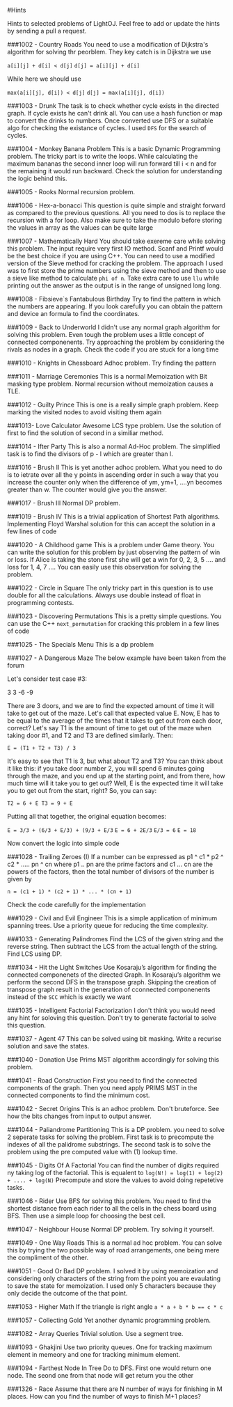 #Hints

Hints to selected problems of LightOJ. Feel free to add or update the hints by sending a pull a request. 

###1002 - Country Roads
You need to use a modification of Dijkstra's algorithm for solving thr peorblem. They key catch is in Dijkstra we use 

`a[i][j] + d[i] < d[j]`
`d[j] = a[i][j] + d[i]`

While here we should use

`max(a[i][j], d[i]) < d[j]`
`d[j] = max(a[i][j], d[i])`

###1003 - Drunk
The task is to check whether cycle exists in the directed graph. If cycle exists he can't drink all. You can use a hash function or map to convert the drinks to numbers. Once converted use DFS or a suitable algo for checking the existance of cycles. I used `DFS` for the search of cycles. 

###1004 - Monkey Banana Problem
This is a basic Dynamic Programming problem. The tricky part is to write the loops. While calculating the maximum bananas the second inner loop will run forward till i < n and for the remaining it would run backward. Check the solution for understanding the logic behind this. 

###1005 - Rooks
Normal recursion problem. 

###1006 - Hex-a-bonacci
This question is quite simple and straight forward as compared to the previous questions. All you need to dos is to replace the recursion with a for loop. Also make sure to take the modulo before storing the values in array as the values can be quite large

###1007 - Mathematically Hard
You should take exereme care while solving this problem. The input require very first IO method. Scanf and Printf would be the best choice if you are using C++. You can need to use a modified version of the Sieve method for cracking the problem. The approach I used was to first store the prime numbers using the sieve method and then to use a sieve like method to calculate `phi of n`. Take extra care to use `llu` while printing out the answer as the output is in the range of unsigned long long.

###1008 - Fibsieve`s Fantabulous Birthday 
Try to find the pattern in which the numbers are appearing. If you look carefully you can obtain the pattern and device an formula to find the coordinates. 

###1009 - Back to Underworld
I didn't use any normal graph algorithm for solving this problem. Even tough the problem uses a little concept of connected componenents. Try approaching the problem by considering the rivals as nodes in a graph. Check the code if you are stuck for a long time

###1010 - Knights in Chessboard
Adhoc problem. Try finding the pattern

###1011 - Marriage Ceremonies 
This is a normal Memoization with Bit masking type problem. Normal recursion without memoization causes a TLE. 

###1012 - Guilty Prince
This is one is a really simple graph problem. Keep marking the visited nodes to avoid visiting them again

###1013- Love Calculator
Awesome LCS type problem. Use the solution of first to find the solution of second in a similiar method.

###1014 - Ifter Party
This is also a normal Ad-Hoc problem. The simplified task is to find the divisors of p - l which are greater than l.

###1016 - Brush II
This is yet another adhoc problem. What you need to do is to ietrate over all the y points in ascending order in such a way that you increase the counter only when the difference of ym, ym+1, ....yn becomes greater than w. The counter would give you the answer. 


###1017 - Brush III
Normal DP problem.

###1019 - Brush IV
This is a trivial application of Shortest Path algorithms. Implementing Floyd Warshal solution for this can accept the solution in a few lines of code

###1020 - A Childhood game
This is a problem under Game theory. You can write the solution for this problem by just observing the pattern of win or loss. If Alice is taking the stone first she will get a win for 0, 2, 3, 5 .... and loss for 1, 4, 7 .... You can easily use this observation for solving the problem. 

###1022 - Circle in Square
The only tricky part in this question is to use double for all the calculations. Always use double instead of float in programming contests. 

###1023 - Discovering Permutations
This is a pretty simple questions. You can use the C++ `next_permutation` for cracking this problem in a few lines of code

###1025 - The Specials Menu
This is a dp problem

###1027 - A Dangerous Maze 
The below example have been taken from the forum

Let's consider test case #3:

3
3 -6 -9


There are 3 doors, and we are to find the expected amount of time it will take to get out of the maze. Let's call that expected value E. Now, E has to be equal to the average of the times that it takes to get out from each door, correct? Let's say T1 is the amount of time to get out of the maze when taking door #1, and T2 and T3 are defined similarly. Then:

`E = (T1 + T2 + T3) / 3`


It's easy to see that T1 is 3, but what about T2 and T3? You can think about it like this: if you take door number 2, you will spend 6 minutes going through the maze, and you end up at the starting point, and from there, how much time will it take you to get out? Well, E is the expected time it will take you to get out from the start, right? So, you can say:

`T2 = 6 + E
T3 = 9 + E`


Putting all that together, the original equation becomes:

`E = 3/3 + (6/3 + E/3) + (9/3 + E/3`
`E = 6 + 2E/3`
`E/3 = 6`
`E = 18`

Now convert the logic into simple code


###1028 - Trailing Zeroes (I) 
If a number can be expressed as p1 ^ c1 * p2 ^ c2 * ..... pn ^ cn where p1 .. pn are the prime factors and c1 ... cn are the powers of the factors, then the total number of divisors of the number is given by 

`n = (c1 + 1) * (c2 + 1) * ... * (cn + 1)`

Check the code carefully for the implementation

###1029 - Civil and Evil Engineer 
This is a simple application of minimum spanning trees. Use a priority queue for reducing the time complexity.

###1033 - Generating Palindromes
Find the LCS of the given string and the reverse string. Then subtract the LCS from the actual length of the string. Find LCS using DP.  

###1034 - Hit the Light Switches
Use Kosaraju’s algorithm for finding the connected componenets of the directed Graph. In Kosaraju’s algorithm we perform the second DFS in the transpose graph. Skipping the creation of transpose graph result in the generation of cconnected componenents instead of the `SCC` which is exactly we want

###1035 - Intelligent Factorial Factorization
I don't think you would need any hint for soloving this question. Don't try to generate factorial to solve this question. 

###1037 - Agent 47
This can be solved using bit masking. Write a recurise solution and save the states. 

###1040 - Donation
Use Prims MST algorithm accordingly for solving this problem. 

###1041 - Road Construction
First you need to find the connected components of the graph. Then you need apply PRIMS MST in the connected components to find the minimum cost. 

###1042 - Secret Origins
This is an adhoc problem. Don't bruteforce. See how the bits changes from input to output answer. 

###1044 - Paliandrome Partitioning
This is a DP problem. you need to solve 2 seperate tasks for solving the problem. First task is to precompute the indexes of all the palidrome substrings. The second task is to solve the problem using the pre computed value with (1) lookup time. 


###1045 - Digits Of A  Factorial
You can find the number of digits required ny taking log of the factorial. This is equalent to 
`log(N!) = log(1) + log(2) + .... + log(N)`
Precompute and store the values to avoid doing repetetive tasks. 


###1046 - Rider
Use BFS for solving this problem. You need to find the shortest distance from each rider to all the cells in the chess board using BFS. Then use a simple loop for choosing the best cell. 

###1047 - Neighbour House
Normal DP problem. Try solving it yourself. 


###1049 - One Way Roads
This is a normal ad hoc problem. You can solve this by trying the two possible way of road arrangements, one being mere the compliment of the other. 

###1051 - Good Or Bad
DP problem. I solved it by using memoization and considering only characters of the string from the point you are evaulating to save the state for memoization. I used only 5 characters because they only decide the outcome of the that point. 

###1053 - Higher Math
If the triangle is right angle `a * a + b * b == c * c`

###1057 - Collecting Gold
Yet another dynamic programming problem. 

###1082 - Array Queries
Trivial solution. Use a segment tree. 

###1093 - Ghakjini
Use two priority queues. One for tracking maximum element in memeory and one for tracking minimum element. 

###1094 - Farthest Node In Tree
Do to DFS. First one would return one node. The seond one from that node will get return you the other


###1326 - Race
Assume that there are N number of ways for finishing in M places. How can you find the number of ways to finish M+1 places?